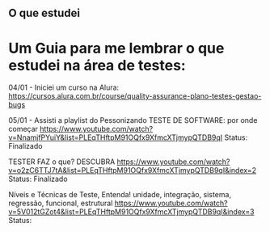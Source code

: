 ## O que estudei

# Um Guia para me lembrar o que estudei na área de testes:

04/01 - Iniciei um curso na Alura: https://cursos.alura.com.br/course/quality-assurance-plano-testes-gestao-bugs

05/01 - Assisti a playlist do Pessonizando
TESTE DE SOFTWARE: por onde começar
https://www.youtube.com/watch?v=NnamjfPYuiY&list=PLEqTHftpM91OQfx9XfmcXTjmypQTDB9qI
Status: Finalizado

TESTER FAZ o que? DESCUBRA
https://www.youtube.com/watch?v=o2zC6TTJ7tA&list=PLEqTHftpM91OQfx9XfmcXTjmypQTDB9qI&index=2
Status: Finalizado

Níveis e Técnicas de Teste, Entenda! unidade, integração, sistema, regressão, funcional, estrutural
https://www.youtube.com/watch?v=5V012tGZot4&list=PLEqTHftpM91OQfx9XfmcXTjmypQTDB9qI&index=3
Status: 